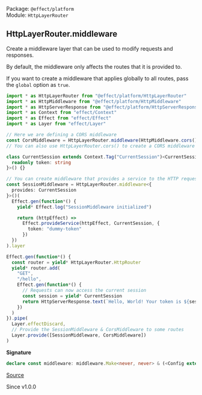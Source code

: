 Package: `@effect/platform`<br />
Module: `HttpLayerRouter`<br />

## HttpLayerRouter.middleware

Create a middleware layer that can be used to modify requests and responses.

By default, the middleware only affects the routes that it is provided to.

If you want to create a middleware that applies globally to all routes, pass
the `global` option as `true`.

```ts
import * as HttpLayerRouter from "@effect/platform/HttpLayerRouter"
import * as HttpMiddleware from "@effect/platform/HttpMiddleware"
import * as HttpServerResponse from "@effect/platform/HttpServerResponse"
import * as Context from "effect/Context"
import * as Effect from "effect/Effect"
import * as Layer from "effect/Layer"

// Here we are defining a CORS middleware
const CorsMiddleware = HttpLayerRouter.middleware(HttpMiddleware.cors()).layer
// You can also use HttpLayerRouter.cors() to create a CORS middleware

class CurrentSession extends Context.Tag("CurrentSession")<CurrentSession, {
  readonly token: string
}>() {}

// You can create middleware that provides a service to the HTTP requests.
const SessionMiddleware = HttpLayerRouter.middleware<{
  provides: CurrentSession
}>()(
  Effect.gen(function*() {
    yield* Effect.log("SessionMiddleware initialized")

    return (httpEffect) =>
      Effect.provideService(httpEffect, CurrentSession, {
        token: "dummy-token"
      })
  })
).layer

Effect.gen(function*() {
  const router = yield* HttpLayerRouter.HttpRouter
  yield* router.add(
    "GET",
    "/hello",
    Effect.gen(function*() {
      // Requests can now access the current session
      const session = yield* CurrentSession
      return HttpServerResponse.text(`Hello, World! Your token is ${session.token}`)
    })
  )
}).pipe(
  Layer.effectDiscard,
  // Provide the SessionMiddleware & CorsMiddleware to some routes
  Layer.provide([SessionMiddleware, CorsMiddleware])
)
```

**Signature**

```ts
declare const middleware: middleware.Make<never, never> & (<Config extends { provides?: any; handles?: any; } = {}>() => middleware.Make<Config extends { provides: infer R; } ? R : never, Config extends { handles: infer E; } ? E : never>)
```

[Source](https://github.com/Effect-TS/effect/tree/main/packages/platform/src/HttpLayerRouter.ts#L687)

Since v1.0.0